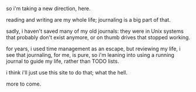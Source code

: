 so i'm taking a new direction, here.

reading and writing are my whole life; journaling is a big part of that.

sadly, i haven't saved many of my old journals: they were in Unix systems that probably don't exist anymore, or on thumb drives that stopped working.

for years, i used time management as an escape, but reviewing my life, i see that journaling, for me, is pure, so i'm leaning into using a running journal to guide my life, rather than TODO lists.

i think i'll just use this site to do that; what the hell.

more to come.
